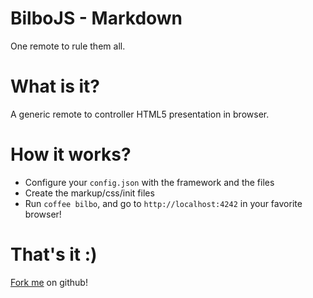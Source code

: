 <!-- Do not use tabulations or spaces before any markdown -->

<div id="impress">
<div class="step" data-x="-1000" data-y="-1500">

BilboJS - Markdown
==================
One remote to rule them all.

</div>
<div class="step" data-x="0" data-y="-1500">

What is it?
===========
A generic remote to controller HTML5 presentation in browser.

</div>
<div class="step" data-x="1000" data-y="-1500">

How it works?
=============
- Configure your `config.json` with the framework and the files
- Create the markup/css/init files
- Run `coffee bilbo`, and go to `http://localhost:4242` in your favorite browser!

</div>
<div class="step" data-x="0" data-y="0" data-scale="4">

That's it :)
============
[Fork me](https://github.com/JeremieT/BilboJS) on github!

</div>
</div>